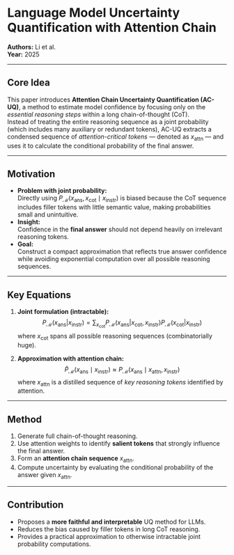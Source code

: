 # Language Model Uncertainty Quantification with Attention Chain  
**Authors:** Li et al.  
**Year:** 2025  

---

## Core Idea
This paper introduces **Attention Chain Uncertainty Quantification (AC-UQ)**, a method to estimate model confidence by focusing only on the *essential reasoning steps* within a long chain-of-thought (CoT).  
Instead of treating the entire reasoning sequence as a joint probability (which includes many auxiliary or redundant tokens), AC-UQ extracts a condensed sequence of *attention-critical tokens* — denoted as $x_{\text{attn}}$ — and uses it to calculate the conditional probability of the final answer.

---

## Motivation
- **Problem with joint probability:**  
  Directly using $P_{\mathcal{M}}(x_{\text{ans}}, x_{\text{cot}} \mid x_{\text{instr}})$ is biased because the CoT sequence includes filler tokens with little semantic value, making probabilities small and unintuitive.  
- **Insight:**  
  Confidence in the **final answer** should not depend heavily on irrelevant reasoning tokens.  
- **Goal:**  
  Construct a compact approximation that reflects true answer confidence while avoiding exponential computation over all possible reasoning sequences.  

---

## Key Equations
1. **Joint formulation (intractable):**  
   $$
P_{\mathcal{M}}(x_{\text{ans}} | x_{\text{instr}}) 
= \sum_{x_{\text{cot}}} P_{\mathcal{M}}(x_{\text{ans}} | x_{\text{cot}}, x_{\text{instr}}) 
P_{\mathcal{M}}(x_{\text{cot}} | x_{\text{instr}})
$$
   where $x_{\text{cot}}$ spans all possible reasoning sequences (combinatorially huge).  

2. **Approximation with attention chain:**  
   $$
   \tilde{P}_{\mathcal{M}}(x_{\text{ans}} \mid x_{\text{instr}}) 
   \approx P_{\mathcal{M}}(x_{\text{ans}} \mid x_{\text{attn}}, x_{\text{instr}})
   $$
   where $x_{\text{attn}}$ is a distilled sequence of *key reasoning tokens* identified by attention.  

---

## Method
1. Generate full chain-of-thought reasoning.  
2. Use attention weights to identify **salient tokens** that strongly influence the final answer.  
3. Form an **attention chain sequence** $x_{\text{attn}}$.  
4. Compute uncertainty by evaluating the conditional probability of the answer given $x_{\text{attn}}$.  

---

## Contribution
- Proposes a **more faithful and interpretable** UQ method for LLMs.  
- Reduces the bias caused by filler tokens in long CoT reasoning.  
- Provides a practical approximation to otherwise intractable joint probability computations.  
  


